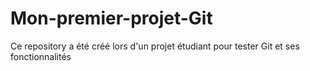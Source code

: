 # Mon-premier-projet-Git

Ce repository a été créé lors d'un projet étudiant pour tester Git et ses fonctionnalités
